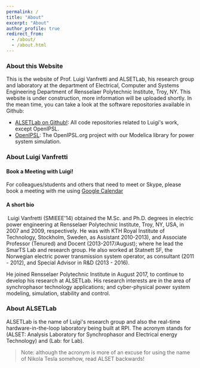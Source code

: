```yaml
---
permalink: /
title: "About"
excerpt: "About"
author_profile: true
redirect_from: 
  - /about/
  - /about.html
---
```

### About this Website
This is the website of Prof. Luigi Vanfretti and ALSETLab, his research group and laboratory at the department of Electrical, Computer and Systems Engineering Department of Rensselaer Polytechnic Institute, Troy, NY.
This website is under construction, more information will be uploaded shortly. In the mean time, you can take a look at the software repositories available in Github:
- [ALSETLab on Github!](https://github.com/ALSETLab): All code repositories related to Luigi's work, except OpenIPSL.
- [OpenIPSL](http://openipsl.org): The OpenIPSL.org project with our Modelica library for power system simulation.
### About Luigi Vanfretti
#### Book a Meeting with Luigi!
For colleagues/students and others that need to meet or Skype, please book a meeting with me using [Google Calendar](https://goo.gl/forms/FXYBhrUI1bpn7Rtj1)
#### A short bio
<!--- ![smallimage](https://ALSETLab.github.io/images/luigi_small.jpg){: .image-left } --->
<img src="https://ALSETLab.github.io/images/luigi_xsmall.jpg" class="img-right" alt="">
Luigi Vanfretti (SMIEEE'14) obtained the M.Sc. and Ph.D. degrees in electric power engineering at Rensselaer Polytechnic Institute, Troy, NY, USA, in 2007 and 2009, respectively.
He was with KTH Royal Institute of Technology, Stockholm, Sweden, as Assistant 2010-2013), and Associate Professor (Tenured) and Docent (2013-2017/August); where he lead the SmarTS Lab and research group. He also worked at Statnett SF, the Norwegian electric power transmission system operator, as consultant (2011 - 2012), and Special Advisor in R&D (2013 - 2016).

He joined Rensselaer Polytechnic Institute in August 2017, to continue to develop his research at ALSETLab.
His research interests are in the area of synchrophasor technology applications; and cyber-physical power system modeling, simulation, stability and control.

### About ALSETLab
ALSETLab is the name of Luigi's research group and also the real-time hardware-in-the-loop laboratory being built at RPI. The acronym stands for (ALSET: Analysis Laboratory for Synchrophasor and Electrical energy Technology) and (Lab: for Lab).
> Note: although the acronym is more of an excuse for using the name of Nikola Tesla somehow, read ALSET backwards!

